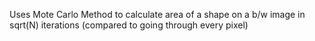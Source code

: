 Uses Mote Carlo Method to calculate area of a shape on a b/w image in sqrt(N) iterations (compared to going through every pixel)

